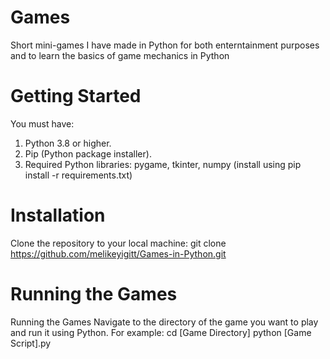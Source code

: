 # Games
Short mini-games I have made in Python for both enterntainment purposes and to learn the basics of game mechanics in Python

# Getting Started
You must have:
1) Python 3.8 or higher.
2) Pip (Python package installer).
3) Required Python libraries: pygame, tkinter, numpy (install using pip install -r requirements.txt)

# Installation
Clone the repository to your local machine: git clone https://github.com/melikeyigitt/Games-in-Python.git

# Running the Games
Running the Games
Navigate to the directory of the game you want to play and run it using Python. For example: cd [Game Directory] python [Game Script].py


